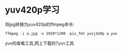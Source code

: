 # yuv420p学习

将jpg转换为yuv420p的ffmpeg命令:  

	ffmpeg -i a.jpg -s 1920*1200 -pix_fmt yuvj420p a.yuv

yuv的查看工具,网上下载的7yuv工具.